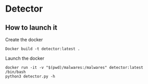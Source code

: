# Detector
## How to launch it
Create the docker
``` 
Docker build -t detector:latest .
```
Launch the docker
```
docker run -it -v "$(pwd)/malwares:/malwares" detector:latest /bin/bash
python3 detector.py -h
```
